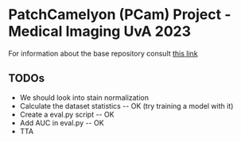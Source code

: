 # PatchCamelyon (PCam) Project - Medical Imaging UvA 2023

For information about the base repository consult [this link](https://github.com/basveeling/pcam)

## TODOs

- We should look into stain normalization
- Calculate the dataset statistics -- OK (try training a model with it)
- Create a eval.py script -- OK
- Add AUC in eval.py -- OK
- TTA
